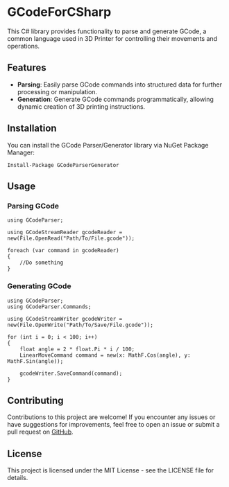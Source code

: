 # GCodeForCSharp

This C# library provides functionality to parse and generate GCode, a common language used in 3D Printer for controlling their movements and operations.

## Features

- **Parsing**: Easily parse GCode commands into structured data for further processing or manipulation.
- **Generation**: Generate GCode commands programmatically, allowing dynamic creation of 3D printing instructions.

## Installation

You can install the GCode Parser/Generator library via NuGet Package Manager:


```
Install-Package GCodeParserGenerator
```

## Usage

### Parsing GCode

``` CSharp
using GCodeParser;  
  
using GCodeStreamReader gcodeReader = new(File.OpenRead("Path/To/File.gcode"));  
  
foreach (var command in gcodeReader)  
{  
    //Do something  
}
```

### Generating GCode

``` CSharp
using GCodeParser;  
using GCodeParser.Commands;  
  
using GCodeStreamWriter gcodeWriter = new(File.OpenWrite("Path/To/Save/File.gcode"));  
  
for (int i = 0; i < 100; i++)  
{  
    float angle = 2 * float.Pi * i / 100;  
    LinearMoveCommand command = new(x: MathF.Cos(angle), y: MathF.Sin(angle));  
  
    gcodeWriter.SaveCommand(command);  
}
```

## Contributing

Contributions to this project are welcome! If you encounter any issues or have suggestions for improvements, feel free to open an issue or submit a pull request on [GitHub](https://github.com/DaltonBritton/GCodeForCSharp).

## License

This project is licensed under the MIT License - see the LICENSE file for details.
